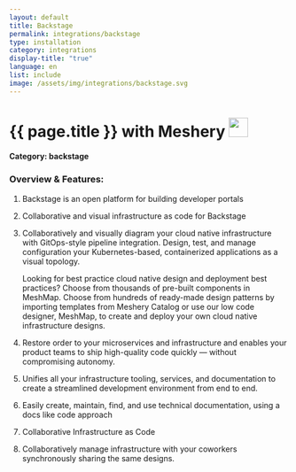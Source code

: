 ```yaml
---
layout: default
title: Backstage
permalink: integrations/backstage
type: installation
category: integrations
display-title: "true"
language: en
list: include
image: /assets/img/integrations/backstage.svg
---
```


<h1>{{ page.title }} with Meshery <img src="{{ page.image }}" style="width: 35px; height: 35px;" /></h1>


#### Category: backstage

### Overview & Features:
1. Backstage is an open platform for building developer portals

2. Collaborative and visual infrastructure as code for Backstage

4. 
    Collaboratively and visually diagram your cloud native infrastructure with GitOps-style pipeline integration. Design, test, and manage configuration your Kubernetes-based, containerized applications as a visual topology.



    Looking for best practice cloud native design and deployment best practices? Choose from thousands of pre-built components in MeshMap. Choose from hundreds of ready-made design patterns by importing templates from Meshery Catalog or use our low code designer, MeshMap, to create and deploy your own cloud native infrastructure designs.



5. Restore order to your microservices and infrastructure and enables your product teams to ship high-quality code quickly — without compromising autonomy.

6. Unifies all your infrastructure tooling, services, and documentation to create a streamlined development environment from end to end.

7. Easily create, maintain, find, and use technical documentation, using a docs like code approach

8. Collaborative Infrastructure as Code

9. Collaboratively manage infrastructure with your coworkers synchronously sharing the same designs.

